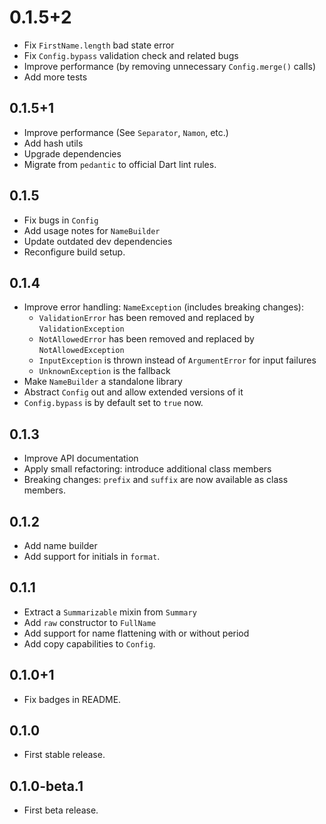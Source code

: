 # 0.1.5+2

- Fix `FirstName.length` bad state error
- Fix `Config.bypass` validation check and related bugs
- Improve performance (by removing unnecessary `Config.merge()` calls)
- Add more tests

## 0.1.5+1

- Improve performance (See `Separator`, `Namon`, etc.)
- Add hash utils
- Upgrade dependencies
- Migrate from `pedantic` to official Dart lint rules.

## 0.1.5

- Fix bugs in `Config`
- Add usage notes for `NameBuilder`
- Update outdated dev dependencies
- Reconfigure build setup.

## 0.1.4

- Improve error handling: `NameException` (includes breaking changes):
  - `ValidationError` has been removed and replaced by `ValidationException`
  - `NotAllowedError` has been removed and replaced by `NotAllowedException`
  - `InputException` is thrown instead of `ArgumentError` for input failures
  - `UnknownException` is the fallback
- Make `NameBuilder` a standalone library
- Abstract `Config` out and allow extended versions of it
- `Config.bypass` is by default set to `true` now.

## 0.1.3

- Improve API documentation
- Apply small refactoring: introduce additional class members
- Breaking changes: `prefix` and `suffix` are now available as class members.

## 0.1.2

- Add name builder
- Add support for initials in `format`.

## 0.1.1

- Extract a `Summarizable` mixin from `Summary`
- Add `raw` constructor to `FullName`
- Add support for name flattening with or without period
- Add copy capabilities to `Config`.

## 0.1.0+1

- Fix badges in README.

## 0.1.0

- First stable release.

## 0.1.0-beta.1

- First beta release.
